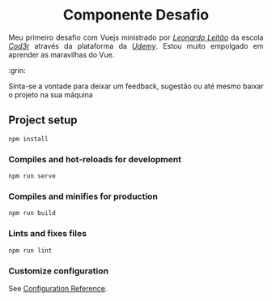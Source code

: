 <h1 align="center">Componente Desafio</h1>
<p align="justify">Meu primeiro desafio com Vuejs ministrado por <a href="https://github.com/leonardomleitao"><i>Leonardo Leitão</i></a> da escola <a href="https://www.cod3r.com.br/"><i>Cod3r</i></a> através da plataforma da <a href="https://www.udemy.com/"><i>Udemy</i></a>. Estou muito empolgado em aprender as maravilhas do Vue.</p> :grin:
<p>Sinta-se a vontade para deixar um feedback, sugestão ou até mesmo baixar o projeto na sua máquina</p>

## Project setup
```
npm install
```

### Compiles and hot-reloads for development
```
npm run serve
```

### Compiles and minifies for production
```
npm run build
```

### Lints and fixes files
```
npm run lint
```

### Customize configuration
See [Configuration Reference](https://cli.vuejs.org/config/).
